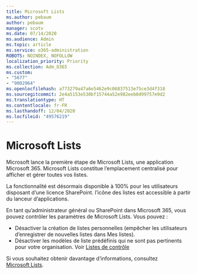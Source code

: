 ```yaml
---
title: Microsoft Lists
ms.author: pebaum
author: pebaum
manager: scotv
ms.date: 07/14/2020
ms.audience: Admin
ms.topic: article
ms.service: o365-administration
ROBOTS: NOINDEX, NOFOLLOW
localization_priority: Priority
ms.collection: Adm_O365
ms.custom:
- "5677"
- "9002964"
ms.openlocfilehash: a773279a47a6e5462e9c06837513e75ce3d4f318
ms.sourcegitcommit: 2e4a5153e530bf15744a52e982eeb0d99757e9d2
ms.translationtype: HT
ms.contentlocale: fr-FR
ms.lasthandoff: 12/04/2020
ms.locfileid: "49576219"
---
```

# <a name="microsoft-lists"></a>Microsoft Lists

Microsoft lance la première étape de Microsoft Lists, une application Microsoft 365. Microsoft Lists constitue l’emplacement centralisé pour afficher et gérer toutes vos listes.  
  
La fonctionnalité est désormais disponible à 100% pour les utilisateurs disposant d’une licence SharePoint. l’icône des listes est accessible à partir du lanceur d’applications.

En tant qu’administrateur général ou SharePoint dans Microsoft 365, vous pouvez contrôler les paramètres de Microsoft Lists. Vous pouvez :

- Désactiver la création de listes personnelles (empêcher les utilisateurs d’enregistrer de nouvelles listes dans Mes listes).
- Désactiver les modèles de liste prédéfinis qui ne sont pas pertinents pour votre organisation.
Voir [Listes de contrôle](https://docs.microsoft.com/sharepoint/control-lists)

Si vous souhaitez obtenir davantage d’informations, consultez [Microsoft Lists](https://aka.ms/microsoftlists).
